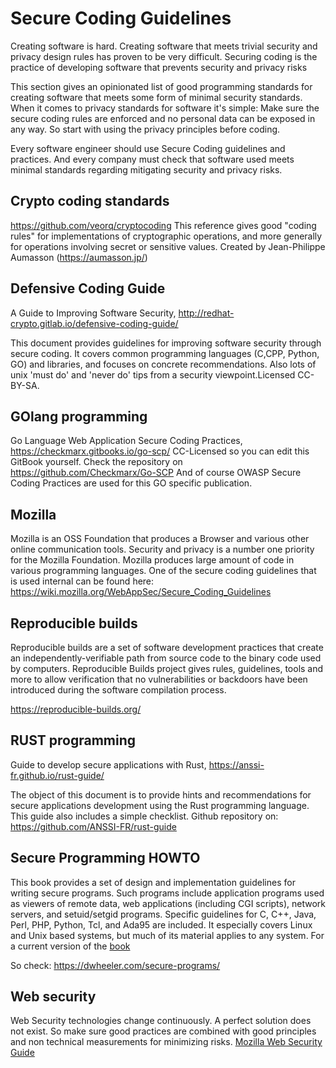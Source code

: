 #  Secure Coding Guidelines


Creating software is hard. Creating software that meets trivial security
and privacy design rules has proven to be very difficult. Securing
coding is the practice of developing software that prevents security and
privacy risks

This section gives an opinionated list of good programming standards for
creating software that meets some form of minimal security standards.
When it comes to privacy standards for software it\'s simple: Make sure
the secure coding rules are enforced and no personal data can be exposed
in any way. So start with using the privacy principles before coding.

Every software engineer should use Secure Coding guidelines and
practices. And every company must check that software used meets minimal
standards regarding mitigating security and privacy risks.

## Crypto coding standards

<https://github.com/veorq/cryptocoding> This reference gives good
\"coding rules\" for implementations of cryptographic operations, and
more generally for operations involving secret or sensitive values.
Created by Jean-Philippe Aumasson (<https://aumasson.jp/>)

## Defensive Coding Guide

A Guide to Improving Software Security,
<http://redhat-crypto.gitlab.io/defensive-coding-guide/>

This document provides guidelines for improving software security
through secure coding. It covers common programming languages (C,CPP,
Python, GO) and libraries, and focuses on concrete recommendations. Also
lots of unix \'must do\' and \'never do\' tips from a security
viewpoint.Licensed CC-BY-SA.

## GOlang programming

Go Language Web Application Secure Coding Practices,
<https://checkmarx.gitbooks.io/go-scp/> CC-Licensed so you can edit this
GitBook yourself. Check the repository on
<https://github.com/Checkmarx/Go-SCP> And of course OWASP Secure Coding
Practices are used for this GO specific publication.

## Mozilla

Mozilla is an OSS Foundation that produces a Browser and various other
online communication tools. Security and privacy is a number one
priority for the Mozilla Foundation. Mozilla produces large amount of
code in various programming languages. One of the secure coding
guidelines that is used internal can be found here:
<https://wiki.mozilla.org/WebAppSec/Secure_Coding_Guidelines>

## Reproducible builds

Reproducible builds are a set of software development practices that
create an independently-verifiable path from source code to the binary
code used by computers. Reproducible Builds project gives rules,
guidelines, tools and more to allow verification that no vulnerabilities
or backdoors have been introduced during the software compilation
process.

<https://reproducible-builds.org/>

## RUST programming

Guide to develop secure applications with Rust,
<https://anssi-fr.github.io/rust-guide/>

The object of this document is to provide hints and recommendations for
secure applications development using the Rust programming language.
This guide also includes a simple checklist. Github repository on:
<https://github.com/ANSSI-FR/rust-guide>

## Secure Programming HOWTO

This book provides a set of design and implementation guidelines for
writing secure programs. Such programs include application programs used
as viewers of remote data, web applications (including CGI scripts),
network servers, and setuid/setgid programs. Specific guidelines for C,
C++, Java, Perl, PHP, Python, Tcl, and Ada95 are included. It especially
covers Linux and Unix based systems, but much of its material applies to
any system. For a current version of the [book](https://dwheeler.com/secure-programs/)

So check:
https://dwheeler.com/secure-programs/


## Web security

Web Security technologies change continuously. A perfect solution does
not exist. So make sure good practices are combined with good principles
and non technical measurements for minimizing risks.
[Mozilla Web Security Guide](https://developer.mozilla.org/en-US/docs/Web/Security)
